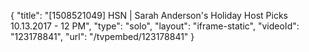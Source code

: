 {
    "title": "[1508521049] HSN | Sarah Anderson's Holiday Host Picks 10.13.2017 - 12 PM",
    "type": "solo",
    "layout": "iframe-static",
    "videoId": "123178841",
    "url": "\/tvpembed\/123178841"
}